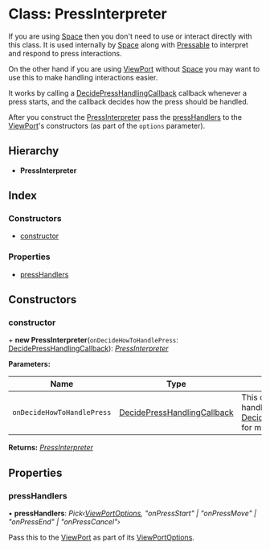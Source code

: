 # Class: PressInterpreter

If you are using [Space](space.md) then you don't need to use or interact directly with this class. It is used
internally by [Space](space.md) along with [Pressable](pressable.md) to interpret and respond to press interactions.

On the other hand if you are using [ViewPort](viewport.md) without [Space](space.md) you may want to use this to
make handling interactions easier.

It works by calling a [DecidePressHandlingCallback](../API.md#decidepresshandlingcallback) callback whenever a
press starts, and the callback decides how the press should be handled.

After you construct the [PressInterpreter](pressinterpreter.md) pass the [pressHandlers](pressinterpreter.md#presshandlers) to
the [ViewPort](viewport.md)'s constructors (as part of the `options` parameter).

## Hierarchy

- **PressInterpreter**

## Index

### Constructors

- [constructor](pressinterpreter.md#constructor)

### Properties

- [pressHandlers](pressinterpreter.md#presshandlers)

## Constructors

### constructor

\+ **new PressInterpreter**(`onDecideHowToHandlePress`: [DecidePressHandlingCallback](../API.md#decidepresshandlingcallback)): _[PressInterpreter](pressinterpreter.md)_

**Parameters:**

| Name                       | Type                                                                 | Description                                                                                                                          |
| -------------------------- | -------------------------------------------------------------------- | ------------------------------------------------------------------------------------------------------------------------------------ |
| `onDecideHowToHandlePress` | [DecidePressHandlingCallback](../API.md#decidepresshandlingcallback) | This callback decides how to handle presses. See [DecidePressHandlingCallback](../API.md#decidepresshandlingcallback) for more info. |

**Returns:** _[PressInterpreter](pressinterpreter.md)_

## Properties

### pressHandlers

• **pressHandlers**: _Pick‹[ViewPortOptions](../interfaces/viewportoptions.md), "onPressStart" &#124; "onPressMove" &#124; "onPressEnd" &#124; "onPressCancel"›_

Pass this to the [ViewPort](viewport.md) as part of its [ViewPortOptions](../interfaces/viewportoptions.md).
